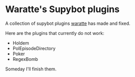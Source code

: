 Waratte's Supybot plugins
=======

A collection of supybot plugins [waratte](https://github.com/waratte) has made and fixed.

Here are the plugins that currently do not work:

- Holdem
- PoIEpisodeDirectory
- Poker
- RegexBomb

Someday I'll finish them.
